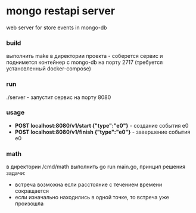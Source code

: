 # mongo restapi server
web server for store events in mongo-db

### build
выполнить make в директории проекта - соберется сервис и поднимется контейнер с mongo-db на порту 2717
(требуется установленный docker-compose)

### run
./server - запустит сервис на порту 8080

### usage
* **POST localhost:8080/v1/start {"type":"e0"}** - создание события e0
* **POST localhost:8080/v1/finish {"type":"e0"}** - завершение события e0

### math
в директории /cmd/math выполнить go run main.go, принцип решения задачи:
- встреча возможна если расстояние с течением времени сокращается
- если изначально находились в одной точке, то встреча уже произошла
